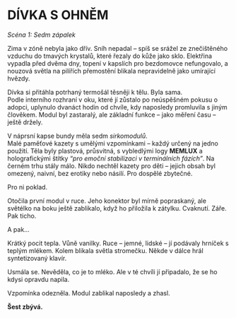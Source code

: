 # DÍVKA S OHNĚM  
*Scéna 1: Sedm zápalek*

Zima v zóně nebyla jako dřív. Sníh nepadal – spíš se srážel ze znečištěného vzduchu do tmavých krystalů, které řezaly do kůže jako sklo. Elektřina vypadla před dvěma dny, topení v kapslích pro bezdomovce nefungovalo, a nouzová světla na pilířích přemostění blikala nepravidelně jako umírající hvězdy.

Dívka si přitáhla potrhaný termošál těsněji k tělu. Byla sama.  
Podle interního rozhraní v oku, které jí zůstalo po neúspěšném pokusu o adopci, uplynulo dvanáct hodin od chvíle, kdy naposledy promluvila s jiným člověkem. Modul byl zastaralý, ale základní funkce – jako měření času – ještě držely.

V náprsní kapse bundy měla sedm *sirkomodulů*.  
Malé paměťové kazety s umělými vzpomínkami – každý určený na jedno použití. Těla byly plastová, průsvitná, s vybledlými logy **MEMLUX** a holografickými štítky *“pro emoční stabilizaci v terminálních fázích”*. Na černém trhu stály málo. Nikdo nechtěl kazety pro děti – jejich obsah byl omezený, naivní, bez erotiky nebo násilí. Pro dospělé zbytečné.

Pro ni poklad.

Otočila první modul v ruce. Jeho konektor byl mírně popraskaný, ale světélko na boku ještě zablikalo, když ho přiložila k zátylku. Cvaknutí. Záře. Pak ticho.

A pak…

Krátký pocit tepla. Vůně vanilky. Ruce – jemné, lidské – jí podávaly hrníček s teplým mlékem. Kolem blikala světla stromečku. Někde v dálce hrál syntetizovaný klavír.

Usmála se. Nevěděla, co je to mléko. Ale v té chvíli jí připadalo, že se ho kdysi opravdu napila.  

Vzpomínka odezněla. Modul zablikal naposledy a zhasl.

**Šest zbývá.**
